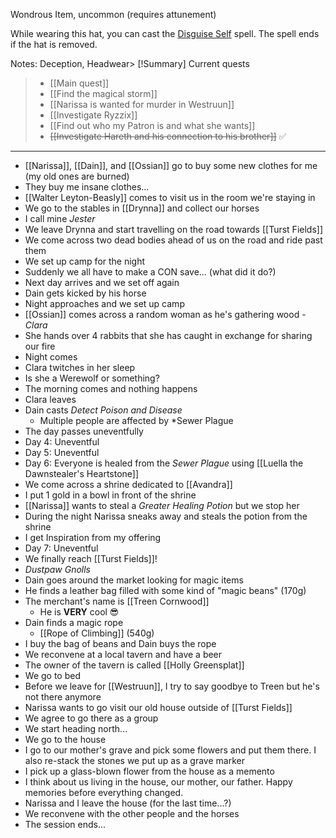 Wondrous Item, uncommon (requires attunement)

While wearing this hat, you can cast the [Disguise Self](https://www.dndbeyond.com/spells/2619102-disguise-self) spell. The spell ends if the hat is removed.

Notes: Deception, Headwear> [!Summary] Current quests
> - [[Main quest]]
> - [[Find the magical storm]]
> - [[Narissa is wanted for murder in Westruun]]
> - [[Investigate Ryzzix]]
> - [[Find out who my Patron is and what she wants]]
> - ~~[[Investigate Hareth and his connection to his brother]]~~ ✅

---
- [[Narissa]], [[Dain]], and [[Ossian]] go to buy some new clothes for me (my old ones are burned)
- They buy me insane clothes...
- [[Walter Leyton-Beasly]] comes to visit us in the room we're staying in
- We go to the stables in [[Drynna]] and collect our horses
- I call mine *Jester*
- We leave Drynna and start travelling on the road towards [[Turst Fields]]
- We come across two dead bodies ahead of us on the road and ride past them
- We set up camp for the night
- Suddenly we all have to make a CON save... (what did it do?)
- Next day arrives and we set off again
- Dain gets kicked by his horse
- Night approaches and we set up camp
- [[Ossian]] comes across a random woman as he's gathering wood - *Clara*
- She hands over 4 rabbits that she has caught in exchange for sharing our fire
- Night comes
- Clara twitches in her sleep
- Is she a Werewolf  or something?
- The morning comes and nothing happens
- Clara leaves
- Dain casts *Detect Poison and Disease*
	- Multiple people are affected by *Sewer Plague
- The day passes uneventfully
- Day 4: Uneventful
- Day 5: Uneventful
- Day 6: Everyone is healed from the *Sewer Plague* using [[Luella the Dawnstealer's Heartstone]]
- We come across a shrine dedicated to [[Avandra]]
- I put 1 gold in a bowl in front of the shrine
- [[Narissa]] wants to steal a *Greater Healing Potion* but we stop her
- During the night Narissa sneaks away and steals the potion from the shrine
- I get Inspiration from my offering
- Day 7: Uneventful
- We finally reach [[Turst Fields]]!
- *Dustpaw Gnolls*
- Dain goes around the market looking for magic items
- He finds a leather bag filled with some kind of "magic beans" (170g)
- The merchant's name is [[Treen Cornwood]]
	- He is **VERY** cool 😎
- Dain finds a magic rope
	- [[Rope of Climbing]] (540g)
- I buy the bag of beans and Dain buys the rope
- We reconvene at a local tavern and have a beer
- The owner of the tavern is called [[Holly Greensplat]]
- We go to bed
- Before we leave for [[Westruun]], I try to say goodbye to Treen but he's not there anymore
- Narissa wants to go visit our old house outside of [[Turst Fields]]
- We agree to go there as a group
- We start heading north...
- We go to the house
- I go to our mother's grave and pick some flowers and put them there. I also re-stack the stones we put up as a grave marker
- I pick up a glass-blown flower from the house as a memento
- I think about us living in the house, our mother, our father. Happy memories before everything changed.
- Narissa and I leave the house (for the last time...?)
- We reconvene with the other people and the horses
- The session ends...